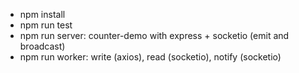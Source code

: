 
- npm install
- npm run test
- npm run server: counter-demo with express + socketio (emit and broadcast)
- npm run worker: write (axios), read (socketio), notify (socketio)
